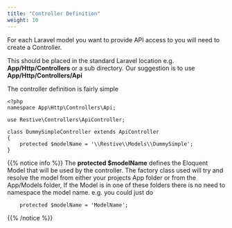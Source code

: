 ```yaml
---
title: "Controller Definition"
weight: 10
---
```


For each Laravel model you want to provide API access to you will need to create a Controller.

This should be placed in the standard Laravel location
e.g. **App/Http/Controllers** or a sub directory. Our suggestion is to use **App/Http/Controllers/Api**

The controller definition is fairly simple

    <?php
    namespace App\Http\Controllers\Api;

    use Restive\Controllers\ApiController;

    class DummySimpleController extends ApiController
    {
        protected $modelName = '\\Restive\\Models\\DummySimple';
    }

{{% notice info %}}
The **protected $modelName** defines the Eloquent Model that will be used by the controller. The factory class used will try and resolve the model
    from either your projects App folder or from the App/Models folder, If the Model is in one of these folders there is no need to namespace the model name. e.g. you could just do

        protected $modelName = 'ModelName';

{{% /notice %}}

